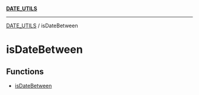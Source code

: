 [**DATE_UTILS**](../README.md)

***

[DATE_UTILS](../README.md) / isDateBetween

# isDateBetween

## Functions

- [isDateBetween](functions/isDateBetween.md)

